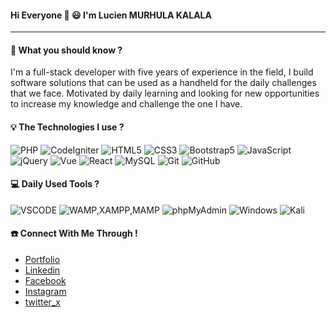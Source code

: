 #### Hi Everyone 👋 :smiley: I'm Lucien MURHULA KALALA

<hr>

#### 🤔 What you should know ?

I'm a full-stack developer with five years of experience in the field, I build software solutions that can be used as a handheld for the daily challenges that we face. Motivated by daily learning and looking for new opportunities to increase my knowledge and challenge the one I have.
  
#### 💡 The Technologies I use ?

![PHP](https://img.shields.io/static/v1?style=for-the-badge&message=PHP&color=181717&logo=PHP&logoColor=FFFFFF&label=) 
![CodeIgniter](https://img.shields.io/static/v1?style=for-the-badge&message=CodeIgniter&color=181717&logo=CodeIgniter&logoColor=FFFFFF&label=)
![HTML5](https://img.shields.io/static/v1?style=for-the-badge&message=HTML5&color=181717&logo=HTML5&logoColor=FFFFFF&label=)
![CSS3](https://img.shields.io/static/v1?style=for-the-badge&message=CSS3&color=181717&logo=CSS3&logoColor=FFFFFF&label=)
![Bootstrap5](https://img.shields.io/static/v1?style=for-the-badge&message=Bootstrap&color=181717&logo=Bootstrap&logoColor=FFFFFF&label=)
![JavaScript](https://img.shields.io/static/v1?style=for-the-badge&message=JavaScript&color=181717&logo=JavaScript&logoColor=FFFFFF&label=)
![jQuery](https://img.shields.io/static/v1?style=for-the-badge&message=jQuery&color=181717&logo=jQuery&logoColor=FFFFFF&label=)
![Vue](https://img.shields.io/static/v1?style=for-the-badge&message=vue.js&color=181717&logo=vuedotjs&logoColor=FFFFFF&label=)
![React](https://img.shields.io/static/v1?style=for-the-badge&message=React&color=181717&logo=React&logoColor=FFFFFF&label=)
![MySQL](https://img.shields.io/static/v1?style=for-the-badge&message=MySQL&color=181717&logo=MySQL&logoColor=FFFFFF&label=)
![Git](https://img.shields.io/static/v1?style=for-the-badge&message=Git&color=181717&logo=Git&logoColor=FFFFFF&label=)
![GitHub](https://img.shields.io/static/v1?style=for-the-badge&message=GitHub&color=181717&logo=GitHub&logoColor=FFFFFF&label=)

#### 💻 Daily Used Tools ?

  ![VSCODE](https://img.shields.io/static/v1?style=for-the-badge&message=vscode&color=222222&logo=&logoColor=FFFFFF&label=)
  ![WAMP,XAMPP,MAMP](https://img.shields.io/static/v1?style=for-the-badge&message=server&color=222222&logo=&logoColor=FFFFFF&label=)
  ![phpMyAdmin](https://img.shields.io/static/v1?style=for-the-badge&message=phpMyAdmin&color=222222&logo=&logoColor=FFFFFF&label=)
  ![Windows](https://img.shields.io/static/v1?style=for-the-badge&message=Windows&color=222222&logo=&logoColor=FFFFFF&label=)
  ![Kali](https://img.shields.io/static/v1?style=for-the-badge&message=kali&color=222222&logo=&logoColor=FFFFFF&label=)

#### ☎️ Connect With Me Through !
 - [Portfolio](https://lmkkalala.github.io/site)
 - [Linkedin](https://www.linkedin.com/in/lmkkalala)
 - [Facebook](https://web.facebook.com/lmkkalala/)
 - [Instagram](https://www.instagram.com/lmkkalala/)
 - [twitter_x](https://www.x.com/lmkkalala/)

<!--
**LucienKalala/LucienKalala** is a ✨ _special_ ✨ repository because its `README.md` (this file) appears on your GitHub profile.

Here are some ideas to get you started:

- 🔭 I’m currently working on ...
- 🌱 I’m currently learning ...
- 👯 I’m looking to collaborate on ...
- 🤔 I’m looking for help with ...
- 💬 Ask me about ...
- 📫 How to reach me: ...
- 😄 Pronouns: ...
- ⚡ Fun fact: ...
-->
